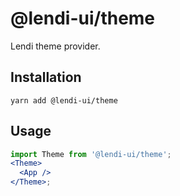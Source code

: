# @lendi-ui/theme

Lendi theme provider.

## Installation

```
yarn add @lendi-ui/theme
```

## Usage

```jsx
import Theme from '@lendi-ui/theme';
<Theme>
  <App />
</Theme>;
```
